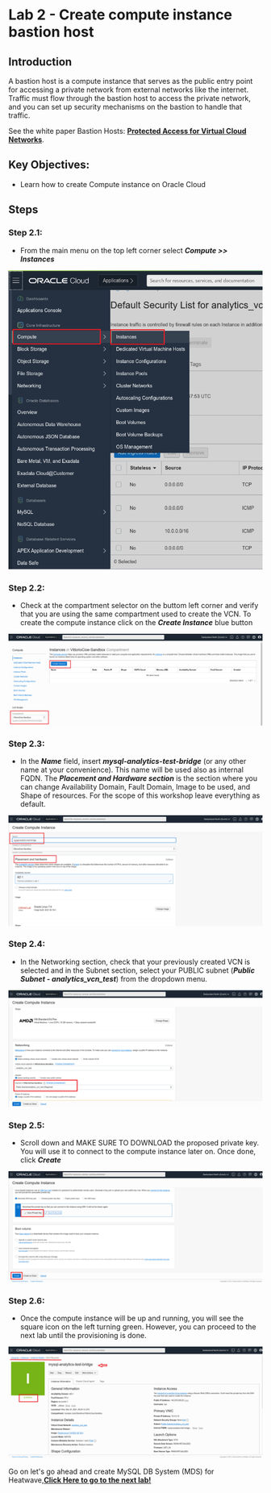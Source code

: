 # Lab 2 - Create compute instance bastion host

## Introduction

A bastion host is a compute instance that serves as the public entry point for accessing a private network from external networks like the internet. Traffic must flow through the bastion host to access the private network, and you can set up security mechanisms on the bastion to handle that traffic.

See the white paper Bastion Hosts: **[Protected Access for Virtual Cloud Networks](https://www.oracle.com/a/ocom/docs/bastion-hosts.pdf)**. 

## Key Objectives:

- Learn how to create Compute instance on Oracle Cloud 


## Steps

### **Step 2.1:**
- From the main menu on the top left corner select _**Compute >> Instances**_
  
![](./images/HW11_ci.png)

### **Step 2.2:** 
- Check at the compartment selector on the buttom left corner and verify that you are using the same compartment used to create the VCN. To create the compute instance click on the _**Create Instance**_ blue button

![](./images/HW12_ci.png)

### **Step 2.3:** 
- In the _**Name**_ field, insert _**mysql-analytics-test-bridge**_ (or any other name at your convenience). This name will be used also as internal FQDN. 
The _**Placement and Hardware section**_ is the section where you can change Availability Domain, Fault Domain, Image to be used, and Shape of resources. For the scope of this workshop leave everything as default.

![](./images/HW13_ci.png)

### **Step 2.4:** 
- In the Networking section, check that your previously created VCN is selected and in the Subnet section, select your PUBLIC subnet (_**Public Subnet - analytics_vcn_test**_) from the dropdown menu.
  
![](./images/HW14_ci.png)

### **Step 2.5:** 
- Scroll down and MAKE SURE TO DOWNLOAD the proposed private key. 
You will use it to connect to the compute instance later on.
Once done, click _**Create**_

![](./images/HW15_ci.png)

### **Step 2.6:** 
- Once the compute instance will be up and running, you will see the square icon on the left turning green.
 However, you can proceed to the next lab until the provisioning is done.
  
![](./images/HW16_ci.png)


Go on let's go ahead and create MySQL DB System (MDS) for Heatwave,**[Click Here to go to the next lab!](Lab3.md)**
